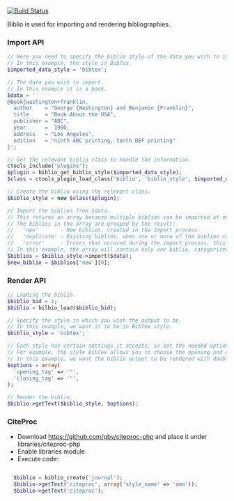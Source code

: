 [![Build Status](https://travis-ci.org/amitaibu/biblio.png?branch=7.x-3.x)](https://travis-ci.org/amitaibu/biblio)

Biblio is used for importing and rendering bibliographies.

### Import API

```php
// Here you need to specify the biblio style of the data you wish to import.
// In this example, the style is BibTex.
$imported_data_style = 'bibtex';

// The data you wish to import.
// In this example it is a book.
$data = '
@Book{washington+franklin,
  author    = "George {Washington} and Benjamin {Franklin}",
  title     = "Book About the USA",
  publisher = "ABC",
  year      =  1980,
  address   = "Los Angeles",
  edition   = "ninth ABC printing, tenth DEF printing"
}';

// Get the relevant biblio class to handle the information.
ctools_include('plugins');
$plugin = biblio_get_biblio_style($imported_data_style);
$class = ctools_plugin_load_class('biblio', 'biblio_style', $imported_data_style, 'class');

// Create the biblio using the relevant class.
$biblio_style = new $class($plugin);

// Import the biblios from $data.
// This returns an array because multiple biblios can be imported at once.
// The biblios in the array are grouped by the result:
//   'new'       - New biblios, created in the import process.
//   'duplicate' - Existing biblios, when one or more of the biblios in the data are identical to existing biblios.
//   'error'     - Errors that occured during the import process, this means one or more biblios failed to import.
// In this example, the array will contain only one biblio, categorized as 'new'.
$biblios = $biblio_style->import($data);
$new_biblio = $biblios['new'][0];
```

### Render API

```php
// Loading the biblio.
$biblio_bid = 1;
$biblio = bilbio_load($biblio_bid);

// Specify the style in which you wish the output to be.
// In this example, we want it to be in BibTex style.
$biblio_style = 'bibtex';

// Each style has certain settings it accepts, so set the needed options according to the style you chose.
// For example, the style BibTex allows you to choose the opening and closing tags for the values.
// In this example, we want the biblio output to be rendered with double quotes.
$options = array(
  'opening_tag' => '"',
  'closing_tag' => '"',
);

// Render the biblio.
$biblio->getText($biblio_style, $options);
```

### CiteProc

* Download https://github.com/gbv/citeproc-php and place it under libraries/citeproc-php
* Enable libraries module
* Execute code:

```php

  $biblio = biblio_create('journal');
  $biblio->getText('citeproc', array('style_name' => 'ama'));
  $biblio->getText('citeproc');
```
